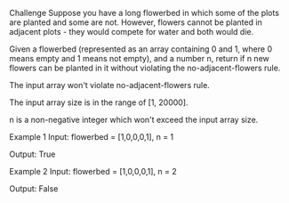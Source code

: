 Challenge
Suppose you have a long flowerbed in which some of the plots are planted and some are not. However, flowers cannot be planted in adjacent plots - they would compete for water and both would die.

Given a flowerbed (represented as an array containing 0 and 1, where 0 means empty and 1 means not empty), and a number n, return if n new flowers can be planted in it without violating the no-adjacent-flowers rule.

The input array won't violate no-adjacent-flowers rule.

The input array size is in the range of [1, 20000].

n is a non-negative integer which won't exceed the input array size.

Example 1
Input: flowerbed = [1,0,0,0,1], n = 1

Output: True

Example 2
Input: flowerbed = [1,0,0,0,1], n = 2

Output: False